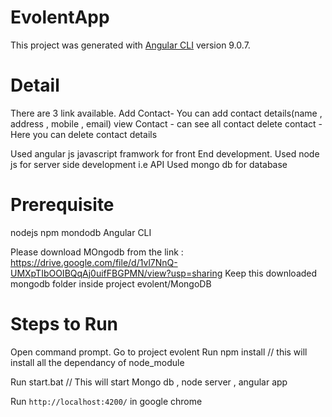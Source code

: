 # EvolentApp

This project was generated with [Angular CLI](https://github.com/angular/angular-cli) version 9.0.7.

# Detail
There are 3 link available. 
Add Contact- You can add contact details(name , address , mobile ,  email)
view Contact - can see all contact
delete contact - Here you can delete contact details

Used angular js javascript framwork for front End development.
Used node js for server side development i.e API
Used mongo db for database

# Prerequisite
nodejs
npm
mondodb
Angular CLI

Please download MOngodb from the link : https://drive.google.com/file/d/1vl7NnQ-UMXpTIbOOIBQqAj0uifFBGPMN/view?usp=sharing
Keep this downloaded mongodb folder inside project evolent/MongoDB
# Steps to Run
Open command prompt.
Go to project evolent
Run npm install // this will install all the dependancy of node_module

Run start.bat // This will start Mongo db , node server , angular app

Run `http://localhost:4200/` in google chrome



